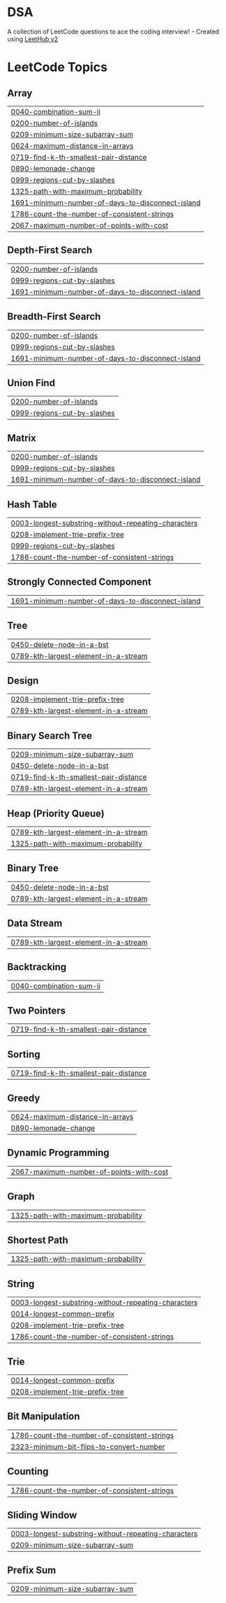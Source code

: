 # DSA
A collection of LeetCode questions to ace the coding interview! - Created using [LeetHub v2](https://github.com/arunbhardwaj/LeetHub-2.0)

<!---LeetCode Topics Start-->
# LeetCode Topics
## Array
|  |
| ------- |
| [0040-combination-sum-ii](https://github.com/suhaniranka006/DSA/tree/master/0040-combination-sum-ii) |
| [0200-number-of-islands](https://github.com/suhaniranka006/DSA/tree/master/0200-number-of-islands) |
| [0209-minimum-size-subarray-sum](https://github.com/suhaniranka006/DSA/tree/master/0209-minimum-size-subarray-sum) |
| [0624-maximum-distance-in-arrays](https://github.com/suhaniranka006/DSA/tree/master/0624-maximum-distance-in-arrays) |
| [0719-find-k-th-smallest-pair-distance](https://github.com/suhaniranka006/DSA/tree/master/0719-find-k-th-smallest-pair-distance) |
| [0890-lemonade-change](https://github.com/suhaniranka006/DSA/tree/master/0890-lemonade-change) |
| [0999-regions-cut-by-slashes](https://github.com/suhaniranka006/DSA/tree/master/0999-regions-cut-by-slashes) |
| [1325-path-with-maximum-probability](https://github.com/suhaniranka006/DSA/tree/master/1325-path-with-maximum-probability) |
| [1691-minimum-number-of-days-to-disconnect-island](https://github.com/suhaniranka006/DSA/tree/master/1691-minimum-number-of-days-to-disconnect-island) |
| [1786-count-the-number-of-consistent-strings](https://github.com/suhaniranka006/DSA/tree/master/1786-count-the-number-of-consistent-strings) |
| [2067-maximum-number-of-points-with-cost](https://github.com/suhaniranka006/DSA/tree/master/2067-maximum-number-of-points-with-cost) |
## Depth-First Search
|  |
| ------- |
| [0200-number-of-islands](https://github.com/suhaniranka006/DSA/tree/master/0200-number-of-islands) |
| [0999-regions-cut-by-slashes](https://github.com/suhaniranka006/DSA/tree/master/0999-regions-cut-by-slashes) |
| [1691-minimum-number-of-days-to-disconnect-island](https://github.com/suhaniranka006/DSA/tree/master/1691-minimum-number-of-days-to-disconnect-island) |
## Breadth-First Search
|  |
| ------- |
| [0200-number-of-islands](https://github.com/suhaniranka006/DSA/tree/master/0200-number-of-islands) |
| [0999-regions-cut-by-slashes](https://github.com/suhaniranka006/DSA/tree/master/0999-regions-cut-by-slashes) |
| [1691-minimum-number-of-days-to-disconnect-island](https://github.com/suhaniranka006/DSA/tree/master/1691-minimum-number-of-days-to-disconnect-island) |
## Union Find
|  |
| ------- |
| [0200-number-of-islands](https://github.com/suhaniranka006/DSA/tree/master/0200-number-of-islands) |
| [0999-regions-cut-by-slashes](https://github.com/suhaniranka006/DSA/tree/master/0999-regions-cut-by-slashes) |
## Matrix
|  |
| ------- |
| [0200-number-of-islands](https://github.com/suhaniranka006/DSA/tree/master/0200-number-of-islands) |
| [0999-regions-cut-by-slashes](https://github.com/suhaniranka006/DSA/tree/master/0999-regions-cut-by-slashes) |
| [1691-minimum-number-of-days-to-disconnect-island](https://github.com/suhaniranka006/DSA/tree/master/1691-minimum-number-of-days-to-disconnect-island) |
## Hash Table
|  |
| ------- |
| [0003-longest-substring-without-repeating-characters](https://github.com/suhaniranka006/DSA/tree/master/0003-longest-substring-without-repeating-characters) |
| [0208-implement-trie-prefix-tree](https://github.com/suhaniranka006/DSA/tree/master/0208-implement-trie-prefix-tree) |
| [0999-regions-cut-by-slashes](https://github.com/suhaniranka006/DSA/tree/master/0999-regions-cut-by-slashes) |
| [1786-count-the-number-of-consistent-strings](https://github.com/suhaniranka006/DSA/tree/master/1786-count-the-number-of-consistent-strings) |
## Strongly Connected Component
|  |
| ------- |
| [1691-minimum-number-of-days-to-disconnect-island](https://github.com/suhaniranka006/DSA/tree/master/1691-minimum-number-of-days-to-disconnect-island) |
## Tree
|  |
| ------- |
| [0450-delete-node-in-a-bst](https://github.com/suhaniranka006/DSA/tree/master/0450-delete-node-in-a-bst) |
| [0789-kth-largest-element-in-a-stream](https://github.com/suhaniranka006/DSA/tree/master/0789-kth-largest-element-in-a-stream) |
## Design
|  |
| ------- |
| [0208-implement-trie-prefix-tree](https://github.com/suhaniranka006/DSA/tree/master/0208-implement-trie-prefix-tree) |
| [0789-kth-largest-element-in-a-stream](https://github.com/suhaniranka006/DSA/tree/master/0789-kth-largest-element-in-a-stream) |
## Binary Search Tree
|  |
| ------- |
| [0209-minimum-size-subarray-sum](https://github.com/suhaniranka006/DSA/tree/master/0209-minimum-size-subarray-sum) |
| [0450-delete-node-in-a-bst](https://github.com/suhaniranka006/DSA/tree/master/0450-delete-node-in-a-bst) |
| [0719-find-k-th-smallest-pair-distance](https://github.com/suhaniranka006/DSA/tree/master/0719-find-k-th-smallest-pair-distance) |
| [0789-kth-largest-element-in-a-stream](https://github.com/suhaniranka006/DSA/tree/master/0789-kth-largest-element-in-a-stream) |
## Heap (Priority Queue)
|  |
| ------- |
| [0789-kth-largest-element-in-a-stream](https://github.com/suhaniranka006/DSA/tree/master/0789-kth-largest-element-in-a-stream) |
| [1325-path-with-maximum-probability](https://github.com/suhaniranka006/DSA/tree/master/1325-path-with-maximum-probability) |
## Binary Tree
|  |
| ------- |
| [0450-delete-node-in-a-bst](https://github.com/suhaniranka006/DSA/tree/master/0450-delete-node-in-a-bst) |
| [0789-kth-largest-element-in-a-stream](https://github.com/suhaniranka006/DSA/tree/master/0789-kth-largest-element-in-a-stream) |
## Data Stream
|  |
| ------- |
| [0789-kth-largest-element-in-a-stream](https://github.com/suhaniranka006/DSA/tree/master/0789-kth-largest-element-in-a-stream) |
## Backtracking
|  |
| ------- |
| [0040-combination-sum-ii](https://github.com/suhaniranka006/DSA/tree/master/0040-combination-sum-ii) |
## Two Pointers
|  |
| ------- |
| [0719-find-k-th-smallest-pair-distance](https://github.com/suhaniranka006/DSA/tree/master/0719-find-k-th-smallest-pair-distance) |
## Sorting
|  |
| ------- |
| [0719-find-k-th-smallest-pair-distance](https://github.com/suhaniranka006/DSA/tree/master/0719-find-k-th-smallest-pair-distance) |
## Greedy
|  |
| ------- |
| [0624-maximum-distance-in-arrays](https://github.com/suhaniranka006/DSA/tree/master/0624-maximum-distance-in-arrays) |
| [0890-lemonade-change](https://github.com/suhaniranka006/DSA/tree/master/0890-lemonade-change) |
## Dynamic Programming
|  |
| ------- |
| [2067-maximum-number-of-points-with-cost](https://github.com/suhaniranka006/DSA/tree/master/2067-maximum-number-of-points-with-cost) |
## Graph
|  |
| ------- |
| [1325-path-with-maximum-probability](https://github.com/suhaniranka006/DSA/tree/master/1325-path-with-maximum-probability) |
## Shortest Path
|  |
| ------- |
| [1325-path-with-maximum-probability](https://github.com/suhaniranka006/DSA/tree/master/1325-path-with-maximum-probability) |
## String
|  |
| ------- |
| [0003-longest-substring-without-repeating-characters](https://github.com/suhaniranka006/DSA/tree/master/0003-longest-substring-without-repeating-characters) |
| [0014-longest-common-prefix](https://github.com/suhaniranka006/DSA/tree/master/0014-longest-common-prefix) |
| [0208-implement-trie-prefix-tree](https://github.com/suhaniranka006/DSA/tree/master/0208-implement-trie-prefix-tree) |
| [1786-count-the-number-of-consistent-strings](https://github.com/suhaniranka006/DSA/tree/master/1786-count-the-number-of-consistent-strings) |
## Trie
|  |
| ------- |
| [0014-longest-common-prefix](https://github.com/suhaniranka006/DSA/tree/master/0014-longest-common-prefix) |
| [0208-implement-trie-prefix-tree](https://github.com/suhaniranka006/DSA/tree/master/0208-implement-trie-prefix-tree) |
## Bit Manipulation
|  |
| ------- |
| [1786-count-the-number-of-consistent-strings](https://github.com/suhaniranka006/DSA/tree/master/1786-count-the-number-of-consistent-strings) |
| [2323-minimum-bit-flips-to-convert-number](https://github.com/suhaniranka006/DSA/tree/master/2323-minimum-bit-flips-to-convert-number) |
## Counting
|  |
| ------- |
| [1786-count-the-number-of-consistent-strings](https://github.com/suhaniranka006/DSA/tree/master/1786-count-the-number-of-consistent-strings) |
## Sliding Window
|  |
| ------- |
| [0003-longest-substring-without-repeating-characters](https://github.com/suhaniranka006/DSA/tree/master/0003-longest-substring-without-repeating-characters) |
| [0209-minimum-size-subarray-sum](https://github.com/suhaniranka006/DSA/tree/master/0209-minimum-size-subarray-sum) |
## Prefix Sum
|  |
| ------- |
| [0209-minimum-size-subarray-sum](https://github.com/suhaniranka006/DSA/tree/master/0209-minimum-size-subarray-sum) |
<!---LeetCode Topics End-->